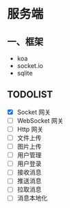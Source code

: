 # 服务端

## 一、框架

-   koa
-   socket.io
-   sqlite

## TODOLIST

-   [x] Socket 网关
-   [ ] WebSocket 网关
-   [ ] Http 网关
-   [ ] 文件上传
-   [ ] 图片上传
-   [ ] 用户管理
-   [ ] 用户登录
-   [ ] 接收消息
-   [ ] 推送消息
-   [ ] 拉取消息
-   [ ] 消息本地化

